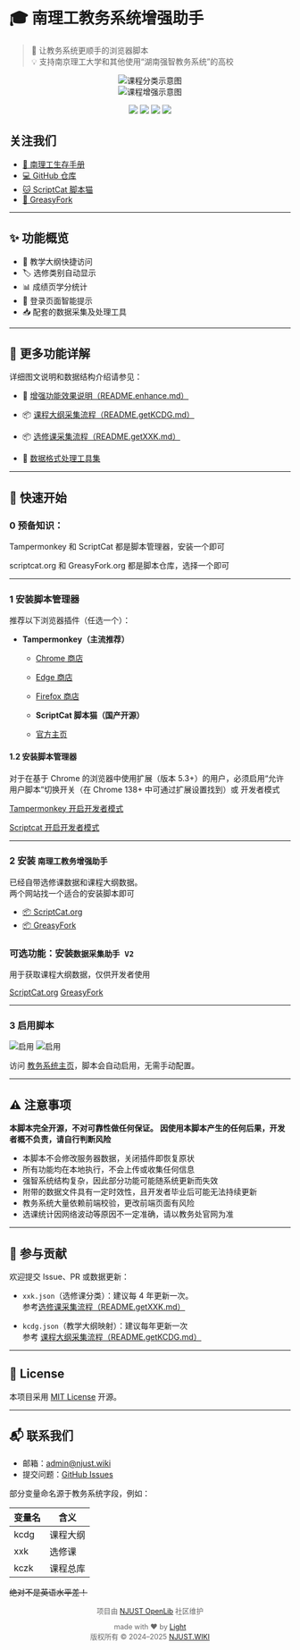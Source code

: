 # 🎓 南理工教务系统增强助手


> 🧩 让教务系统更顺手的浏览器脚本  
> 💡 支持南京理工大学和其他使用“湖南强智教务系统”的高校

<div align="center">
  <img src="https://fastly.jsdelivr.net/gh/NJUST-OpenLib/NJUST-JWC-Enhance@latest/docs/static/catag.png"  alt="课程分类示意图" />
<br>
  <img src="https://fastly.jsdelivr.net/gh/NJUST-OpenLib/NJUST-JWC-Enhance@latest/docs/static/kczk4.png" alt="课程增强示意图" />


<p align="center">
  <img src="https://img.shields.io/github/stars/NJUST-OpenLib/NJUST-JWC-Enhance?style=flat-square" />
  <img src="https://img.shields.io/github/forks/NJUST-OpenLib/NJUST-JWC-Enhance?style=flat-square" />
  <img src="https://img.shields.io/github/issues/NJUST-OpenLib/NJUST-JWC-Enhance?style=flat-square" />
  <img src="https://img.shields.io/github/license/NJUST-OpenLib/NJUST-JWC-Enhance?style=flat-square" />
</p>

</div>

## 关注我们
- [📖 南理工生存手册](https://manual.njust.wiki)
- [💻 GitHub 仓库](https://github.com/NJUST-OpenLib/NJUST-JWC-Enhance)
- [🐱 ScriptCat 脚本猫](https://scriptcat.org/zh-CN/users/174962)
- [🔧 GreasyFork](https://greasyfork.org/zh-CN/users/1491624-njust-openlib)

---

## ✨ 功能概览

- 🔗 教学大纲快捷访问
- 🏷️ 选修类别自动显示
- 📊 成绩页学分统计
- 🚪 登录页面智能提示
- 📥 配套的数据采集及处理工具



---

## 📖 更多功能详解

详细图文说明和数据结构介绍请参见：

- 🧩 [增强功能效果说明（README.enhance.md）](./README.enhance.md)

- 📦 [课程大纲采集流程（README.getKCDG.md）](./README.getKCDG.md)

- 📦 [选修课采集流程（README.getXXK.md）](./README.getXXK.md)

- 🧰 [数据格式处理工具集](https://enhance.njust.wiki/tools)
  

---

## 🚀 快速开始

### 0 预备知识：

Tampermonkey 和 ScriptCat 都是脚本管理器，安装一个即可

scriptcat.org 和 GreasyFork.org 都是脚本仓库，选择一个即可

---

### 1 安装脚本管理器

推荐以下浏览器插件（任选一个）：

- **Tampermonkey（主流推荐）**
  - [Chrome 商店](https://chrome.google.com/webstore/detail/tampermonkey/dhdgffkkebhmkfjojejmpbldmpobfkfo)
  - [Edge 商店](https://microsoftedge.microsoft.com/addons/detail/tampermonkey/iikmkjmpaadaobahmlepeloendndfphd)
  -  [Firefox 商店](https://addons.mozilla.org/zh-CN/firefox/addon/tampermonkey/)
  
  - **ScriptCat 脚本猫（国产开源）**
  - [官方主页](https://docs.scriptcat.org/)

#### 1.2 安装脚本管理器

对于在基于 Chrome 的浏览器中使用扩展（版本 5.3+）的用户，必须启用“允许用户脚本”切换开关（在 Chrome 138+ 中可通过扩展设置找到）或 开发者模式

[Tampermonkey 开启开发者模式](https://www.tampermonkey.net/faq.php?version=5.4.6227&ext=gcal#Q209)

[Scriptcat 开启开发者模式](https://docs.scriptcat.org/docs/use/open-dev/)

---

### 2 安装 ```南理工教务增强助手```

已经自带选修课数据和课程大纲数据。  
两个网站找一个适合的安装脚本即可  

- [📦 ScriptCat.org](https://scriptcat.org/zh-CN/script-show-page/3745/)
- [📦 GreasyFork](https://greasyfork.org/zh-CN/scripts/541627)


### 可选功能：安装```数据采集助手 V2```  

用于获取课程大纲数据，仅供开发者使用  

[ScriptCat.org](https://scriptcat.org/zh-CN/script-show-page/3744/)
[GreasyFork](https://greasyfork.org/zh-CN/scripts/541628)

---

### 3 启用脚本

![启用](https://fastly.jsdelivr.net/gh/NJUST-OpenLib/NJUST-JWC-Enhance@latest/docs/static/PixPin_2025-07-04_23-19-05.png)
![启用](https://fastly.jsdelivr.net/gh/NJUST-OpenLib/NJUST-JWC-Enhance@latest/docs/static/enable.png)


访问 [教务系统主页](http://202.119.81.113:8080/)，脚本会自动启用，无需手动配置。

---


## ⚠️ 注意事项

**本脚本完全开源，不对可靠性做任何保证。**
**因使用本脚本产生的任何后果，开发者概不负责，请自行判断风险**

- 本脚本不会修改服务器数据，关闭插件即恢复原状
- 所有功能均在本地执行，不会上传或收集任何信息
- 强智系统结构复杂，因此部分功能可能随系统更新而失效
- 附带的数据文件具有一定时效性，且开发者毕业后可能无法持续更新
- 教务系统大量依赖前端校验，更改前端页面有风险
- 选课统计因网络波动等原因不一定准确，请以教务处官网为准
  


---

## 🤝 参与贡献

欢迎提交 Issue、PR 或数据更新：

- `xxk.json`（选修课分类）：建议每 4 年更新一次。  
  参考[选修课采集流程（README.getXXK.md）](./README.getXXK.md)

- `kcdg.json`（教学大纲映射）：建议每年更新一次  
 参考 [课程大纲采集流程（README.getKCDG.md）](./README.getKCDG.md)


---

## 📄 License

本项目采用 [MIT License](./LICENSE) 开源。

---

## 📬 联系我们

- 邮箱：admin@njust.wiki  
- 提交问题：[GitHub Issues](https://github.com/NJUST-OpenLib/NJUST-JWC-Enhance/issues)
  
部分变量命名源于教务系统字段，例如：

| 变量名 | 含义 |
|--------|------|
| kcdg | 课程大纲 |
| xxk | 选修课 |
| kczk | 课程总库 |

~~绝对不是英语水平差！~~

<div align="center" style="font-size: 0.9em; color: #666;">
  <p>项目由 <a href="https://github.com/NJUST-OpenLib" target="_blank">NJUST OpenLib</a> 社区维护</p>

  <p>made with ❤️ by <a href="https://miko.pw" target="_blank">Light</a><br/>
    版权所有 © 2024–2025 <a href="https://njust.wiki" target="_blank">NJUST.WIKI</a><br/>
  </p>
</div>

